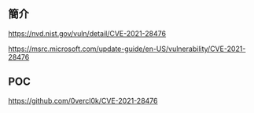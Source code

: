 <languages  />

簡介
----

<https://nvd.nist.gov/vuln/detail/CVE-2021-28476>

<https://msrc.microsoft.com/update-guide/en-US/vulnerability/CVE-2021-28476>

POC
---

<https://github.com/0vercl0k/CVE-2021-28476>
